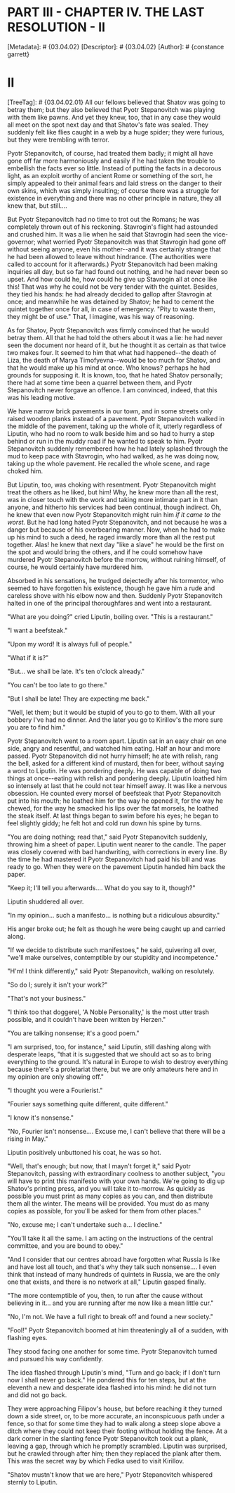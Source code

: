 # PART III - CHAPTER IV. THE LAST RESOLUTION - II
[Metadata]: # {03.04.02}
[Descriptor]: # {03.04.02}
[Author]: # {constance garrett}
# II
[TreeTag]: # {03.04.02.01}
All our fellows believed that Shatov was going to betray them; but they also
believed that Pyotr Stepanovitch was playing with them like pawns. And yet they
knew, too, that in any case they would all meet on the spot next day and that
Shatov's fate was sealed. They suddenly felt like flies caught in a web by a
huge spider; they were furious, but they were trembling with terror.

Pyotr Stepanovitch, of course, had treated them badly; it might all have gone
off far more harmoniously and easily if he had taken the trouble to embellish
the facts ever so little. Instead of putting the facts in a decorous light, as
an exploit worthy of ancient Rome or something of the sort, he simply appealed
to their animal fears and laid stress on the danger to their own skins, which
was simply insulting; of course there was a struggle for existence in
everything and there was no other principle in nature, they all knew that, but
still....

But Pyotr Stepanovitch had no time to trot out the Romans; he was completely
thrown out of his reckoning. Stavrogin's flight had astounded and crushed him.
It was a lie when he said that Stavrogin had seen the vice-governor; what
worried Pyotr Stepanovitch was that Stavrogin had gone off without seeing
anyone, even his mother--and it was certainly strange that he had been allowed
to leave without hindrance. (The authorities were called to account for it
afterwards.) Pyotr Stepanovitch had been making inquiries all day, but so far
had found out nothing, and he had never been so upset. And how could he, how
could he give up Stavrogin all at once like this! That was why he could not be
very tender with the quintet. Besides, they tied his hands: he had already
decided to gallop after Stavrogin at once; and meanwhile he was detained by
Shatov; he had to cement the quintet together once for all, in case of
emergency. "Pity to waste them, they might be of use." That, I imagine, was his
way of reasoning.

As for Shatov, Pyotr Stepanovitch was firmly convinced that he would betray
them. All that he had told the others about it was a lie: he had never seen the
document nor heard of it, but he thought it as certain as that twice two makes
four. It seemed to him that what had happened--the death of Liza, the death of
Marya Timofyevna--would be too much for Shatov, and that he would make up his
mind at once. Who knows? perhaps he had grounds for supposing it. It is known,
too, that he hated Shatov personally; there had at some time been a quarrel
between them, and Pyotr Stepanovitch never forgave an offence. I am convinced,
indeed, that this was his leading motive.

We have narrow brick pavements in our town, and in some streets only raised
wooden planks instead of a pavement. Pyotr Stepanovitch walked in the middle of
the pavement, taking up the whole of it, utterly regardless of Liputin, who had
no room to walk beside him and so had to hurry a step behind or run in the
muddy road if he wanted to speak to him. Pyotr Stepanovitch suddenly remembered
how he had lately splashed through the mud to keep pace with Stavrogin, who had
walked, as he was doing now, taking up the whole pavement. He recalled the
whole scene, and rage choked him.

But Liputin, too, was choking with resentment. Pyotr Stepanovitch might treat
the others as he liked, but him! Why, he knew more than all the rest, was in
closer touch with the work and taking more intimate part in it than anyone, and
hitherto his services had been continual, though indirect. Oh, he knew that
even now Pyotr Stepanovitch might ruin him _if it came to the worst._ But he
had long hated Pyotr Stepanovitch, and not because he was a danger but because
of his overbearing manner. Now, when he had to make up his mind to such a deed,
he raged inwardly more than all the rest put together. Alas! he knew that next
day "like a slave" he would be the first on the spot and would bring the
others, and if he could somehow have murdered Pyotr Stepanovitch before the
morrow, without ruining himself, of course, he would certainly have murdered
him.

Absorbed in his sensations, he trudged dejectedly after his tormentor, who
seemed to have forgotten his existence, though he gave him a rude and careless
shove with his elbow now and then. Suddenly Pyotr Stepanovitch halted in one of
the principal thoroughfares and went into a restaurant.

"What are you doing?" cried Liputin, boiling over. "This is a restaurant."

"I want a beefsteak."

"Upon my word! It is always full of people."

"What if it is?"

"But... we shall be late. It's ten o'clock already."

"You can't be too late to go there."

"But I shall be late! They are expecting me back."

"Well, let them; but it would be stupid of you to go to them. With all your
bobbery I've had no dinner. And the later you go to Kirillov's the more sure
you are to find him."

Pyotr Stepanovitch went to a room apart. Liputin sat in an easy chair on one
side, angry and resentful, and watched him eating. Half an hour and more
passed. Pyotr Stepanovitch did not hurry himself; he ate with relish, rang the
bell, asked for a different kind of mustard, then for beer, without saying a
word to Liputin. He was pondering deeply. He was capable of doing two things at
once--eating with relish and pondering deeply. Liputin loathed him so intensely
at last that he could not tear himself away. It was like a nervous obsession.
He counted every morsel of beefsteak that Pyotr Stepanovitch put into his
mouth; he loathed him for the way he opened it, for the way he chewed, for the
way he smacked his lips over the fat morsels, he loathed the steak itself. At
last things began to swim before his eyes; he began to feel slightly giddy; he
felt hot and cold run down his spine by turns.

"You are doing nothing; read that," said Pyotr Stepanovitch suddenly, throwing
him a sheet of paper. Liputin went nearer to the candle. The paper was closely
covered with bad handwriting, with corrections in every line. By the time he
had mastered it Pyotr Stepanovitch had paid his bill and was ready to go. When
they were on the pavement Liputin handed him back the paper.

"Keep it; I'll tell you afterwards.... What do you say to it, though?"

Liputin shuddered all over.

"In my opinion... such a manifesto... is nothing but a ridiculous absurdity."

His anger broke out; he felt as though he were being caught up and carried
along.

"If we decide to distribute such manifestoes," he said, quivering all over,
"we'll make ourselves, contemptible by our stupidity and incompetence."

"H'm! I think differently," said Pyotr Stepanovitch, walking on resolutely.

"So do I; surely it isn't your work?"

"That's not your business."

"I think too that doggerel, 'A Noble Personality,' is the most utter trash
possible, and it couldn't have been written by Herzen."

"You are talking nonsense; it's a good poem."

"I am surprised, too, for instance," said Liputin, still dashing along with
desperate leaps, "that it is suggested that we should act so as to bring
everything to the ground. It's natural in Europe to wish to destroy everything
because there's a proletariat there, but we are only amateurs here and in my
opinion are only showing off."

"I thought you were a Fourierist."

"Fourier says something quite different, quite different."

"I know it's nonsense."

"No, Fourier isn't nonsense.... Excuse me, I can't believe that there will be a
rising in May."

Liputin positively unbuttoned his coat, he was so hot.

"Well, that's enough; but now, that I mayn't forget it," said Pyotr
Stepanovitch, passing with extraordinary coolness to another subject, "you will
have to print this manifesto with your own hands. We're going to dig up
Shatov's printing press, and you will take it to-morrow. As quickly as possible
you must print as many copies as you can, and then distribute them all the
winter. The means will be provided. You must do as many copies as possible, for
you'll be asked for them from other places."

"No, excuse me; I can't undertake such a... I decline."

"You'll take it all the same. I am acting on the instructions of the central
committee, and you are bound to obey."

"And I consider that our centres abroad have forgotten what Russia is like and
have lost all touch, and that's why they talk such nonsense.... I even think
that instead of many hundreds of quintets in Russia, we are the only one that
exists, and there is no network at all," Liputin gasped finally.

"The more contemptible of you, then, to run after the cause without believing
in it... and you are running after me now like a mean little cur."

"No, I'm not. We have a full right to break off and found a new society."

"Fool!" Pyotr Stepanovitch boomed at him threateningly all of a sudden, with
flashing eyes.

They stood facing one another for some time. Pyotr Stepanovitch turned and
pursued his way confidently.

The idea flashed through Liputin's mind, "Turn and go back; if I don't turn now
I shall never go back." He pondered this for ten steps, but at the eleventh a
new and desperate idea flashed into his mind: he did not turn and did not go
back.

They were approaching Filipov's house, but before reaching it they turned down
a side street, or, to be more accurate, an inconspicuous path under a fence, so
that for some time they had to walk along a steep slope above a ditch where
they could not keep their footing without holding the fence. At a dark corner
in the slanting fence Pyotr Stepanovitch took out a plank, leaving a gap,
through which he promptly scrambled. Liputin was surprised, but he crawled
through after him; then they replaced the plank after them. This was the secret
way by which Fedka used to visit Kirillov.

"Shatov mustn't know that we are here," Pyotr Stepanovitch whispered sternly to
Liputin.


